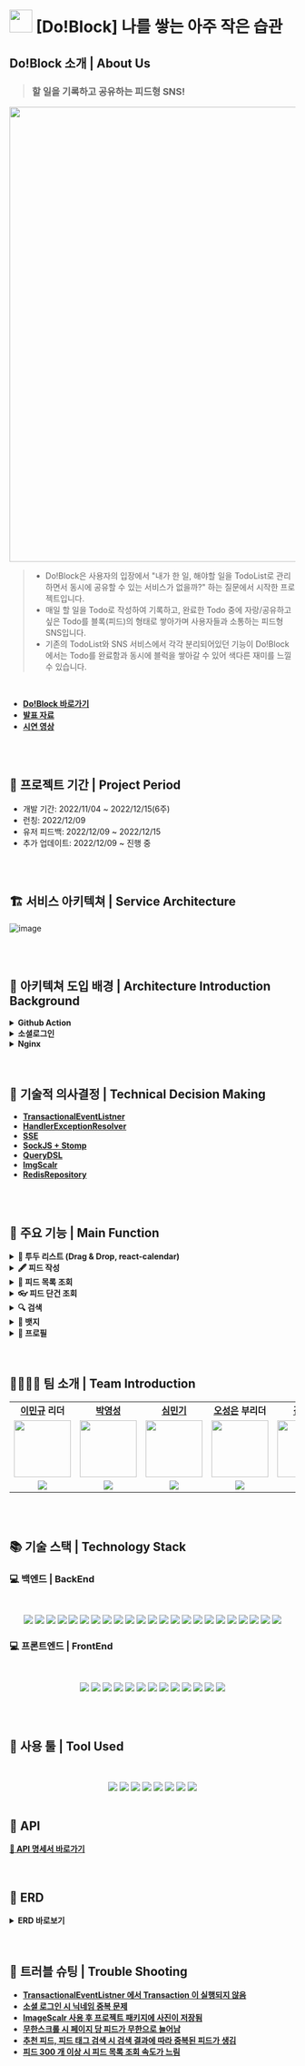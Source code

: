 # <img src="https://user-images.githubusercontent.com/108126419/207803210-3720fca9-3c05-43fe-a662-bd619bf1ce14.jpg" width="40">&nbsp;[Do!Block] 나를 쌓는 아주 작은 습관

## Do!Block 소개 | About Us

>###  할 일을 기록하고 공유하는 피드형 SNS! <br>

<img src="https://user-images.githubusercontent.com/108126419/207803730-a2a90832-b6d3-4948-8895-7385382cb9ec.png" width="800">

> - Do!Block은 사용자의 입장에서 "내가 한 일, 해야할 일을 TodoList로 관리하면서 동시에 공유할 수 있는 서비스가 없을까?" 하는 질문에서 시작한 프로젝트입니다.<br>
> - 매일 할 일을 Todo로 작성하여 기록하고, 완료한 Todo 중에 자랑/공유하고 싶은 Todo를 블록(피드)의 형태로 쌓아가며 사용자들과 소통하는 피드형 SNS입니다.<br>
> - 기존의 TodoList와 SNS 서비스에서 각각 분리되어있던 기능이 Do!Block에서는 Todo를 완료함과 동시에 블럭을 쌓아갈 수 있어 색다른 재미를 느낄 수 있습니다. 
<br>

- **[Do!Block 바로가기](https://www.doblock.shop/)<br>**
- **[발표 자료](https://www.miricanvas.com/v/11mzz4j)<br>**
- **[시연 영상](https://youtu.be/ndHV3PM1TOA)<br>**

<br>
<br>

## 📆 프로젝트 기간 | Project Period <br>

<ul>
  <li>개발 기간: 2022/11/04 ~ 2022/12/15(6주)</li>
  <li>런칭: 2022/12/09</li>
  <li>유저 피드백: 2022/12/09 ~ 2022/12/15</li>
  <li>추가 업데이트: 2022/12/09 ~ 진행 중</li>
</ul>


<br>
<br>

## 🏗 서비스 아키텍쳐 | Service Architecture<br>

![image](https://user-images.githubusercontent.com/108126419/207886272-d38c3b62-2427-4e38-9813-d57b04ded842.png)

<br>
<br>

## 📖 아키텍쳐 도입 배경 | Architecture Introduction Background<br>
<details> 
  <summary><strong>Github Action</strong></summary><br>
  <li> 배포는 반복작업이기 때문에 CI/CD 구축 당시 구축된 환경에서 팀원들이 개발에만 집중할 수 있게 만드려는 것이 우리의 중점 과제이다.</li>
  <li> 선택지로는 Genkins Travis, Github Action이 있다. 그런데 Genkins와 Travis는 EC2서버 2대로 CI & CD를 구축해야한다.</li>
  <li> Git Action은 하나의 EC2 서버로 CI/CD구축이 가능하여 비용면에서 경제적이다.</li>
  <li> 어플리케이션의 규모가 커질수록 빌드, 배포 시간이 길어지는데 Github를 사용하여 프로젝트를 진행하는 과정에서 Github Action으로 자동화시키는 방법은 구축하기 쉬우면서도 추후에 시간낭비를 막을 수 있다고 판단했다..</li>
  <li> 비용, 시간, 난이도를 고려하여 현재 프로젝트에 가장 적합하다고 생각해 Github Action을 사용하여 배포환경을 구축했다.</li>
</details>
<details> 
  <summary><strong>소셜로그인</strong></summary><br>
  <li> 사용자의 관점에서 소셜 로그인은 번거로운 회원 가입 절차 없이 서비스를 이용할 수 있는 방법이다.</li>
  <li> 개발자의 입장에서 소셜 로그인은 사용자 확인을 간소화함과 동시에 보증된 소셜서비스에 인증/인가를 맡겨 사용자의 데이터에 안정적으로 접근할 수 있는 방법이다.</li>
  <li> 소셜 로그인 중 가장 접근성이 좋다고 판단하는 3사인 카카오, 네이버, 구글을 선택하여 진행하였다.</li>
  <li> Apple은 비용(1년간 약 12만원)이 발생하고, Github는 일반 사용자의 접근성이 떨어진다는 판단을 하였다.</li>
  <li> 결론적으로 사용자가 일반 로그인뿐만 아니라 카카오, 네이버, 구글로 소셜로그인을 할 수 있도록 유도하여 서비스에 접근성을 편리하게 하였다.</li>
</details>
<details> 
  <summary><strong>Nginx</strong></summary><br>
  <li> 웹서버를 운영할 수 있는 오픈 소스 서버 기술로는 Apache와 Nginx가 있다.</li>
  <li> Apache는 모든 OS에서 실행되어 호환성이 좋고 타 소프트웨어와의 문서화 및 통합 지원에 이점이 있지만, 웹 트래픽이 많아질 경우 여러 요청을 동시에 처리하기 어려운 단점이 있다.</li>
  <li> Nginx는 Apache의 웹서버 성능 제한을 해결할 수 있고, 확장성이 좋다. 또한 Ram/CPU 사용량 및 대기 시간 측면에서 높고 변동하는 데이터 로드를 더 쉽게 예측이 가능하다.</li>
  <li> 그래서 프로젝트의 규모를 고려하여 가벼우면서도 서비스의 확장이 가능하고 성능이 뛰어난 Nginx를 사용하였다.</li>
</details>

<br>
<br>

## 🎯 기술적 의사결정 | Technical Decision Making

- **[TransactionalEventListner](https://github.com/Hanghae99-DoBlock/BE/wiki/TransactionalEventListner)<br>**
- **[HandlerExceptionResolver](https://github.com/Hanghae99-DoBlock/BE/wiki/HandlerExceptionResolver)<br>**
- **[SSE](https://github.com/Hanghae99-DoBlock/BE/wiki/SSE)<br>**
- **[SockJS + Stomp](https://github.com/Hanghae99-DoBlock/BE/wiki/SockJS---Stomp)<br>**
- **[QueryDSL](https://github.com/Hanghae99-DoBlock/BE/wiki/QueryDSL)<br>**
- **[ImgScalr](https://github.com/Hanghae99-DoBlock/BE/wiki/ImgScalr)<br>**
- **[RedisRepository](https://github.com/Hanghae99-DoBlock/BE/wiki/RedisRepository)<br>**

<br>
<br>

## 💎 주요 기능 | Main Function

<details>

  <summary><strong>📆 투두 리스트 (Drag & Drop, react-calendar)</strong></summary>

  <br/>

  <ul>
    <li>날짜별 투두 작성, 수정, 삭제, 조회</li>
    <li>드래그 앤 드롭</li>

<br>

  <img src="https://user-images.githubusercontent.com/108126419/207830787-d9e4711e-5cd4-4a8b-b526-0db0decb52bd.png" width="300">
  <img src="https://user-images.githubusercontent.com/108126419/207831025-333c96f3-f90c-4aac-b465-3677ac9e4711.png" width="302">
<br>
<br>
  <img src="https://user-images.githubusercontent.com/108126419/207831237-fd0b7099-2a1c-4db4-854b-aa80c8866350.png" width="300">
  <img src="https://user-images.githubusercontent.com/108126419/207832697-66c401a0-b5a7-4bbc-a104-05db3e2b4a47.png" width="301.5">

<br>

  </ul>

</details>

<details>

  <summary><strong>🖋 피드 작성</strong></summary>

  <br/>

  <ul>

<li>완료된 투두 목록만 투두 선택창에 불러오기</li>
<li>태그 추가하기</li>
<li>최대 4장까지 사진 업로드 가능</li>
<li>피드에 적용될 컬러 선택 가능</li>
  <br/>

  <img src="https://user-images.githubusercontent.com/108126419/207832276-2dfc3ba6-a396-48b8-a891-e1f795cb222e.png" width="301">
  <img src="https://user-images.githubusercontent.com/108126419/207832354-ed0c11ed-7ebe-4aac-ae90-ad09d6d59d3c.png" width="300">

  </ul>

</details>

<details>

  <summary><strong> 👀 피드 목록 조회</strong></summary>

  <br/>

  <ul>

  <li>추천 피드</li>
    - 선택한 관심사 태그를 바탕으로 게시글을 보여줌 <br>
    - 선택한 관심사 태그가 없다면 관심사 선택 페이지로 유도 <br>
    - 추천 태그를 선택하거나 커스텀 태그를 만들어 선택할 수 있음
  <li>팔로잉 피드</li>
    - 팔로우한 사람의 게시글과 자신의 게시글을 조회할 수 있음 <br>
  <li>무한 스크롤</li>
    - 게시글을 5개씩 불러옴 <br>
    <br/>

<img src="https://user-images.githubusercontent.com/108126419/207832626-c19d5b99-fda0-4842-8d10-f417acf9fdd5.png" width="300">
<img src="https://user-images.githubusercontent.com/108126419/207833056-bb358093-6891-4ef0-a14f-7bedfa93596b.png" width="300">
<br>
<br>
<img src="https://user-images.githubusercontent.com/108126419/207833122-9c678013-113e-4d32-a14d-7b3382f6e9f1.png" width="300">
<img src="https://user-images.githubusercontent.com/108126419/207835078-a7f1d80c-4d19-4911-a55f-d535237a7324.PNG" width="300.5">

  </ul>

</details>

<details>

  <summary><strong>👓 피드 단건 조회</strong></summary>

<br/>

<ul>
  <li>게시글 수정, 삭제</li>
  <li>이미지 페이지네이션</li>
  <li>태그를 눌러 검색할 수 있음</li>
  <li>댓글 작성, 수정, 삭제</li>
  <li>리액션</li>
  <br />

<img src="https://user-images.githubusercontent.com/108126419/207833299-2b9b3b94-1961-4ab0-b6e1-309520093e2d.png" width="300">
<img src="https://user-images.githubusercontent.com/108126419/207833360-ec6fb20b-b646-486f-b98b-734fd25db5a1.png" width="300">
<br>
<br>
<img src="https://user-images.githubusercontent.com/108126419/207833419-6c9c8b26-683f-4ef1-bf30-ad4149c16003.png" width="300">
<img src="https://user-images.githubusercontent.com/108126419/207834561-77cdb0dd-3f3a-4f7c-a504-aa8d3d971e3d.PNG" width="301">

</ul>

</details>

<details>

  <summary><strong>🔍 검색</strong></summary>

  <br/>

  <ul>

<li>태그 검색/ 유저찾기 검색 구분하여 검색가능</li>
<li>항목 조회시 태그는 5개, 유저 찾기는 10개 단위로 무한스크롤 조회</li>
  <br/>    

<img src="https://user-images.githubusercontent.com/108126419/207835347-7e9e041b-111b-46fd-be8e-9a6083654bb4.png" width="300">
<img src="https://user-images.githubusercontent.com/108126419/207835462-e49fd69f-8154-413d-ae97-1a46653faddb.png" width="300">
  <br>

  </ul>

</details>

<details>

  <summary><strong>🥇 뱃지</strong></summary>

  <br/>

  <ul>

  <li>대표 뱃지 설정</li>
    <br/>

<img src="https://user-images.githubusercontent.com/108126419/207835720-bfaf48d6-fdc3-4269-b263-00a5c30e50b4.png" width="300">
<img src="https://user-images.githubusercontent.com/108126419/207835773-e8b82b84-5991-4627-adf0-5e5c7dd2fffe.png" width="300.5">

  </ul>

</details>

<details>

  <summary><strong>🙋 프로필</strong></summary>

  <br/>

  <ul>

  <li>내가 획득한 뱃지 보기(swiper)</li>
  <li>회원 정보 수정(닉네임/프로필 사진/비밀번호)</li>
  <li>관심사 설정</li>
  <li>팔로우/언팔로우 기능</li>
  <li>로그아웃</li>
  <li>내가 쌓은 블럭(내가 작성한 피드 모아보기)</li>
  <br/>

<img src="https://user-images.githubusercontent.com/108126419/207835912-86a3aaef-62ed-466c-a650-089ba04f3450.png" width="300">
<img src="https://user-images.githubusercontent.com/108126419/207835973-e66a78df-6992-4cd2-8c3a-b1be80eec52c.png" width="300">
<br>
<br>
<img src="https://user-images.githubusercontent.com/108126419/207836062-78e849ae-2a80-4775-a78d-08089bea2bf0.png" width="301">
<img src="https://user-images.githubusercontent.com/108126419/207836115-5052586b-69f7-4b95-87cd-30b612aabf2b.png" width="300">
<br>
<br>
<img src="https://user-images.githubusercontent.com/108126419/207836729-2da0100d-aad4-4e98-9847-412017d1bc6f.PNG" width="303">
<img src="https://user-images.githubusercontent.com/108126419/207836168-061dfd5f-7bc4-4c13-bc3b-dba1e18c9541.png" width="300">

  </ul>

</details>

<br>
<br>

## 👨‍👩‍👧‍👦 팀 소개 | Team Introduction

<table>
   <tr>
    <td align="center"><b><a href="https://github.com/Ming-gry">이민규</a> 리더</b></td>
    <td align="center"><b><a href="https://github.com/youngsungpark">박영성</a></b></td>
    <td align="center"><b><a href="https://github.com/shiminki">심민기</a></b></td>
    <td align="center"><b><a href="https://github.com/ose1012">오성은</a> 부리더</b></td>
    <td align="center"><b><a href="https://github.com/NyeongDev">김민영</a></b></td>
    <td align="center"><b><a href="https://github.com/Yeonwoo-Ga">가연우</a></b></td>
  </tr>
  <tr>
     <td align="center"><a href="https://github.com/Ming-gry"><img src="https://avatars.githubusercontent.com/u/113870305?v=4" width="100px" /></a></td>
     <td align="center"><a href="https://github.com/youngsungpark"><img src="https://avatars.githubusercontent.com/u/108126419?v=4" width="100px" /></a></td>
     <td align="center"><a href="https://github.com/shiminki"><img src="https://user-images.githubusercontent.com/79740505/161509182-6a56457f-b0e6-45f0-b40e-d95cbf48619c.png" width="100px" /></a></td>
     <td align="center"><a href="https://github.com/ose1012"><img src="https://avatars.githubusercontent.com/u/67879917?v=4" width="100px" /></a></td>
    <td align="center"><a href="https://github.com/NyeongDev"><img src="https://avatars.githubusercontent.com/u/110284486?v=4" width="100px" /></a></td>
    <td align="center"><a href="https://github.com/Yeonwoo-Ga"><img src="https://avatars.githubusercontent.com/u/100272045?v=4" width="100px" /></a></td>

  </tr>
  <tr>
     <td align="center"><b><img src="https://img.shields.io/badge/Back end-fcfd82?style=for-the-badge&logo=&logoColor=white"></b></td>
    <td align="center"><b><img src="https://img.shields.io/badge/Back end-fcfd82?style=for-the-badge&logo=&logoColor=white"></b></td>
    <td align="center"><b><img src="https://img.shields.io/badge/Back end-fcfd82?style=for-the-badge&logo=&logoColor=white"></b></td>
    <td align="center"><b><img src="https://img.shields.io/badge/front end-fcfd82?style=for-the-badge&logo=&logoColor=white"></b></td>
    <td align="center"><b><img src="https://img.shields.io/badge/front end-fcfd82?style=for-the-badge&logo=&logoColor=white"></b></td>
    <td align="center"><b><img src="https://img.shields.io/badge/front end-fcfd82?style=for-the-badge&logo=&logoColor=white"></b></td>
  </tr>
</table>

<br>
<br>

## 📚 기술 스택 | Technology Stack

### 💻 백엔드 | BackEnd

<br>

 <p align="center">
 <img src="https://img.shields.io/badge/java-007396?style=for-the-badge&logo=java&logoColor=white"> 
 <img src="https://img.shields.io/badge/Spring-6DB33F?style=for-the-badge&logo=Spring&logoColor=white">
 <img src="https://img.shields.io/badge/-Springboot-6DB33F?style=for-the-badge&logo=Springboot&logoColor=white">
 <img src="https://img.shields.io/badge/Spring Data JPA-6DB33F?style=for-the-badge&logoColor=white">
 <img src="https://img.shields.io/badge/Spring Security-6DB33F?style=for-the-badge&logo=Spring Security&logoColor=white">
 <img src="https://img.shields.io/badge/MySQL-4479A1?style=for-the-badge&logo=MySQL&logoColor=white">
 <img src="https://img.shields.io/badge/NGINX-009639?style=for-the-badge&logo=NGINX&logoColor=white">
 <img src="https://img.shields.io/badge/GitHub Actions-2088FF?style=for-the-badge&logo=GitHub Actions&logoColor=white">
 <img src="https://img.shields.io/badge/QueryDsl-2088FF?style=for-the-badge&logo=&logoColor=white">
 <img src="https://img.shields.io/badge/Redis-DC382D?style=for-the-badge&logo=Redis&logoColor=white">
 <img src="https://img.shields.io/badge/sse-000000?style=for-the-badge&logoColor=white">
 <img src="https://img.shields.io/badge/Sock.js-000000?style=for-the-badge&logo=Sock.js&logoColor=white"/>
 <img src="https://img.shields.io/badge/Stomp-000000?style=for-the-badge&logo=Stomp&logoColor=white"/>
 <img src="https://img.shields.io/badge/Amazon S3-569A31?style=for-the-badge&logo=Amazon S3&logoColor=white">
 <img src="https://img.shields.io/badge/Amazon EC2-FF9900?style=for-the-badge&logo=Amazon EC2&logoColor=white">
 <img src="https://img.shields.io/badge/Amazon RDS-527FFF?style=for-the-badge&logo=Amazon RDS&logoColor=white">
 <img src="https://img.shields.io/badge/Amazon CodeDeploy-8A2BE2?style=for-the-badge&logoColor=white">
 <img src="https://img.shields.io/badge/Gabia-00498c?style=for-the-badge&&logoColor=white">
 <img src="https://img.shields.io/badge/SSL-721412?style=for-the-badge&logo=SSL&logoColor=white">
 <img src="https://img.shields.io/badge/Certbot-D30000?style=for-the-badge&logoColor=white">
 <img src="https://img.shields.io/badge/kakao login-FFCD00?style=for-the-badge&logo=kakao&logoColor=black">   
 <img src="https://img.shields.io/badge/google login-4285F4?style=for-the-badge&logo=google&logoColor=white">
 <img src="https://img.shields.io/badge/naver login-03C75A?style=for-the-badge&logo=naver&logoColor=white">

 </p>

### 💻 프론트엔드 | FrontEnd

<br>

<p align="center">
  <img src="https://img.shields.io/badge/HTML5-E34F26?style=for-the-badge&logo=HTML5&logoColor=white">
  <img src="https://img.shields.io/badge/CSS3-1572B6?style=for-the-badge&logo=CSS3&logoColor=white">
  <img src="https://img.shields.io/badge/JavaScript-F7DF1E?style=for-the-badge&logo=JavaScript&logoColor=white">
  <img src="https://img.shields.io/badge/React-61DAFB?style=for-the-badge&logo=React&logoColor=white">
  <img src="https://img.shields.io/badge/Yarn-2C8EBB?style=for-the-badge&logo=Yarn&logoColor=white">
  <img src="https://img.shields.io/badge/Axios-5A29E4?style=for-the-badge&logo=Axios&logoColor=white">
  <img src="https://img.shields.io/badge/styled components-DB7093?style=for-the-badge&logo=styled components&logoColor=white">
  <img src="https://img.shields.io/badge/cloudtype-000000?style=for-the-badge&logoColor=white"/>
  <img src="https://img.shields.io/badge/.ENV-ECD53F?style=for-the-badge&logo=.ENV&logoColor=white">
  <img src="https://img.shields.io/badge/ReduxToolkit-764ABC?style=for-the-badge&logo=ReduxToolkit&logoColor=white">
  <img src="https://img.shields.io/badge/kakao login-FFCD00?style=for-the-badge&logo=kakao&logoColor=black">   
  <img src="https://img.shields.io/badge/google login-4285F4?style=for-the-badge&logo=google&logoColor=white">
  <img src="https://img.shields.io/badge/naver login-03C75A?style=for-the-badge&logo=naver&logoColor=white">

</p>

<br>
<br>

## 🔧 사용 툴 | Tool Used

<br>

<p align="center">
  <img src="https://img.shields.io/badge/GitHub-181717?style=for-the-badge&logo=GitHub&logoColor=white"/>
  <img src="https://img.shields.io/badge/Git-F05032?style=for-the-badge&logo=Git&logoColor=white"/>
  <img src="https://img.shields.io/badge/Sourcetree-0052CC?style=for-the-badge&logo=Sourcetree&logoColor=white"/>
  <img src="https://img.shields.io/badge/Slack-4A154B?style=for-the-badge&logo=Slack&logoColor=white"/>
  <img src="https://img.shields.io/badge/Notion-000000?style=for-the-badge&logo=Notion&logoColor=white">
  <img src="https://img.shields.io/badge/Figma-F24E1E?style=for-the-badge&logo=Figma&logoColor=white">
  <img src="https://img.shields.io/badge/IntelliJ IDEA-000000?style=for-the-badge&logo=IntelliJ IDEA&logoColor=white"/>
  <img src="https://img.shields.io/badge/Postman-FF6C37?style=for-the-badge&logo=Postman&logoColor=white"/>

<br>
<br>

## 📜 API



<summary><strong><a href="https://legendary-scaffold-c21.notion.site/a7f31d0b36c344ed9cb4b9d89ce5a18c?v=56734b61f9264de9ab271b251c76eaa0">📃 API 명세서 바로가기<a/></strong></summary>


<br>
<br>

## 🔐 ERD

<details>

  <summary><strong> ERD 바로보기</strong></summary>
  <img src="https://user-images.githubusercontent.com/108126419/207908436-40ecc746-c423-49ad-b33f-dfef34737359.png">

</details>

<br>
<br>

## 🚀 트러블 슈팅 | Trouble Shooting

- **[TransactionalEventListner 에서 Transaction 이 실행되지 않음](https://github.com/Hanghae99-DoBlock/BE/wiki/TransactionalEventListner-%EC%97%90%EC%84%9C-Transaction-%EC%9D%B4-%EC%8B%A4%ED%96%89%EB%90%98%EC%A7%80-%EC%95%8A%EC%9D%8C)<br>**
- **[소셜 로그인 시 닉네임 중복 문제](https://github.com/Hanghae99-DoBlock/BE/wiki/%EC%86%8C%EC%85%9C-%EB%A1%9C%EA%B7%B8%EC%9D%B8-%EC%8B%9C-%EB%8B%89%EB%84%A4%EC%9E%84-%EC%A4%91%EB%B3%B5-%EB%AC%B8%EC%A0%9C)<br>**
- **[ImageScalr 사용 후 프로젝트 패키지에 사진이 저장됨](https://github.com/Hanghae99-DoBlock/BE/wiki/ImageScalr-%EC%82%AC%EC%9A%A9-%ED%9B%84-%ED%94%84%EB%A1%9C%EC%A0%9D%ED%8A%B8-%ED%8C%A8%ED%82%A4%EC%A7%80%EC%97%90-%EC%82%AC%EC%A7%84%EC%9D%B4-%EC%A0%80%EC%9E%A5%EB%90%A8)<br>**
- **[무한스크롤 시 페이지 당 피드가 무한으로 늘어남](https://github.com/Hanghae99-DoBlock/BE/wiki/%EB%AC%B4%ED%95%9C%EC%8A%A4%ED%81%AC%EB%A1%A4-%EC%8B%9C-%ED%8E%98%EC%9D%B4%EC%A7%80-%EB%8B%B9-%ED%94%BC%EB%93%9C%EA%B0%80-%EB%AC%B4%ED%95%9C%EC%9C%BC%EB%A1%9C-%EB%8A%98%EC%96%B4%EB%82%A8)<br>**
- **[추천 피드, 피드 태그 검색 시 검색 결과에 따라 중복된 피드가 생김](https://github.com/Hanghae99-DoBlock/BE/wiki/%EC%B6%94%EC%B2%9C-%ED%94%BC%EB%93%9C,-%ED%94%BC%EB%93%9C-%ED%83%9C%EA%B7%B8-%EA%B2%80%EC%83%89-%EC%8B%9C-%EA%B2%80%EC%83%89-%EA%B2%B0%EA%B3%BC%EC%97%90-%EB%94%B0%EB%9D%BC-%EC%A4%91%EB%B3%B5%EB%90%9C-%ED%94%BC%EB%93%9C%EA%B0%80-%EC%83%9D%EA%B9%80)<br>**
- **[피드 300 개 이상 시 피드 목록 조회 속도가 느림](https://github.com/Hanghae99-DoBlock/BE/wiki/%ED%94%BC%EB%93%9C-300-%EA%B0%9C-%EC%9D%B4%EC%83%81-%EC%8B%9C-%ED%94%BC%EB%93%9C-%EB%AA%A9%EB%A1%9D-%EC%A1%B0%ED%9A%8C-%EC%86%8D%EB%8F%84%EA%B0%80-%EB%8A%90%EB%A6%BC)<br>**